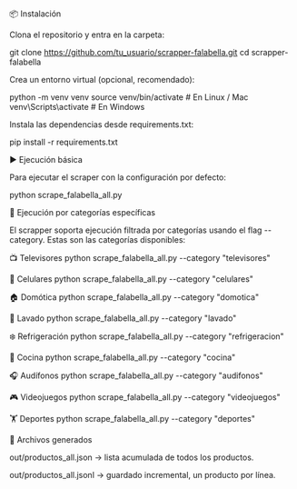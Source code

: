 📦 Instalación

Clona el repositorio y entra en la carpeta:

git clone https://github.com/tu_usuario/scrapper-falabella.git
cd scrapper-falabella


Crea un entorno virtual (opcional, recomendado):

python -m venv venv
source venv/bin/activate      # En Linux / Mac
venv\Scripts\activate         # En Windows


Instala las dependencias desde requirements.txt:

pip install -r requirements.txt

▶️ Ejecución básica

Para ejecutar el scraper con la configuración por defecto:

python scrape_falabella_all.py


🎯 Ejecución por categorías específicas

El scrapper soporta ejecución filtrada por categorías usando el flag --category.
Estas son las categorías disponibles:

📺 Televisores
python scrape_falabella_all.py --category "televisores"

📱 Celulares
python scrape_falabella_all.py --category "celulares"

🏠 Domótica
python scrape_falabella_all.py --category "domotica"

🧺 Lavado
python scrape_falabella_all.py --category "lavado"

❄️ Refrigeración
python scrape_falabella_all.py --category "refrigeracion"

🍳 Cocina
python scrape_falabella_all.py --category "cocina"

🎧 Audífonos
python scrape_falabella_all.py --category "audifonos"

🎮 Videojuegos
python scrape_falabella_all.py --category "videojuegos"

🏋️ Deportes 
python scrape_falabella_all.py --category "deportes"

📂 Archivos generados

out/productos_all.json → lista acumulada de todos los productos.

out/productos_all.jsonl → guardado incremental, un producto por línea.